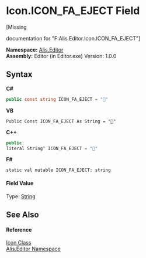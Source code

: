 # Icon.ICON_FA_EJECT Field
 

\[Missing <summary> documentation for "F:Alis.Editor.Icon.ICON_FA_EJECT"\]

**Namespace:**&nbsp;<a href="b150ade4-39de-a232-5f06-d3cdc1b2c538">Alis.Editor</a><br />**Assembly:**&nbsp;Editor (in Editor.exe) Version: 1.0.0

## Syntax

**C#**<br />
``` C#
public const string ICON_FA_EJECT = ""
```

**VB**<br />
``` VB
Public Const ICON_FA_EJECT As String = ""
```

**C++**<br />
``` C++
public:
literal String^ ICON_FA_EJECT = ""
```

**F#**<br />
``` F#
static val mutable ICON_FA_EJECT: string
```


#### Field Value
Type: <a href="https://docs.microsoft.com/dotnet/api/system.string" target="_blank">String</a>

## See Also


#### Reference
<a href="cc0f883c-67f8-f772-c6d7-a60b129f22a7">Icon Class</a><br /><a href="b150ade4-39de-a232-5f06-d3cdc1b2c538">Alis.Editor Namespace</a><br />